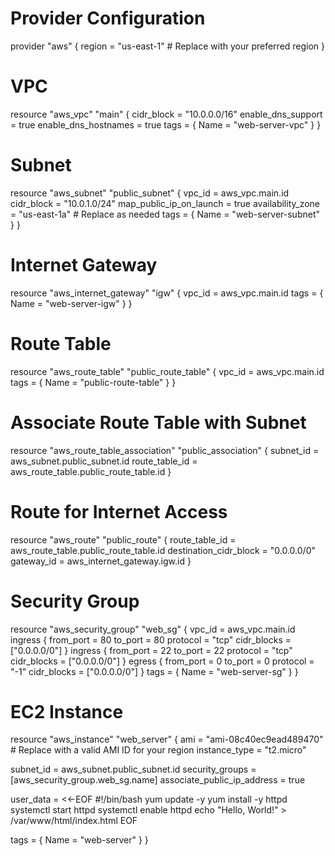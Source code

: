 # Provider Configuration
provider "aws" {
  region = "us-east-1" # Replace with your preferred region
}

# VPC
resource "aws_vpc" "main" {
  cidr_block           = "10.0.0.0/16"
  enable_dns_support   = true
  enable_dns_hostnames = true
  tags = {
    Name = "web-server-vpc"
  }
}

# Subnet
resource "aws_subnet" "public_subnet" {
  vpc_id                  = aws_vpc.main.id
  cidr_block              = "10.0.1.0/24"
  map_public_ip_on_launch = true
  availability_zone       = "us-east-1a" # Replace as needed
  tags = {
    Name = "web-server-subnet"
  }
}

# Internet Gateway
resource "aws_internet_gateway" "igw" {
  vpc_id = aws_vpc.main.id
  tags = {
    Name = "web-server-igw"
  }
}

# Route Table
resource "aws_route_table" "public_route_table" {
  vpc_id = aws_vpc.main.id
  tags = {
    Name = "public-route-table"
  }
}

# Associate Route Table with Subnet
resource "aws_route_table_association" "public_association" {
  subnet_id      = aws_subnet.public_subnet.id
  route_table_id = aws_route_table.public_route_table.id
}

# Route for Internet Access
resource "aws_route" "public_route" {
  route_table_id         = aws_route_table.public_route_table.id
  destination_cidr_block = "0.0.0.0/0"
  gateway_id             = aws_internet_gateway.igw.id
}

# Security Group
resource "aws_security_group" "web_sg" {
  vpc_id = aws_vpc.main.id
  ingress {
    from_port   = 80
    to_port     = 80
    protocol    = "tcp"
    cidr_blocks = ["0.0.0.0/0"]
  }
  ingress {
    from_port   = 22
    to_port     = 22
    protocol    = "tcp"
    cidr_blocks = ["0.0.0.0/0"]
  }
  egress {
    from_port   = 0
    to_port     = 0
    protocol    = "-1"
    cidr_blocks = ["0.0.0.0/0"]
  }
  tags = {
    Name = "web-server-sg"
  }
}

# EC2 Instance
resource "aws_instance" "web_server" {
  ami           = "ami-08c40ec9ead489470" # Replace with a valid AMI ID for your region
  instance_type = "t2.micro"

  subnet_id              = aws_subnet.public_subnet.id
  security_groups        = [aws_security_group.web_sg.name]
  associate_public_ip_address = true

  user_data = <<-EOF
              #!/bin/bash
              yum update -y
              yum install -y httpd
              systemctl start httpd
              systemctl enable httpd
              echo "Hello, World!" > /var/www/html/index.html
              EOF

  tags = {
    Name = "web-server"
  }
}

